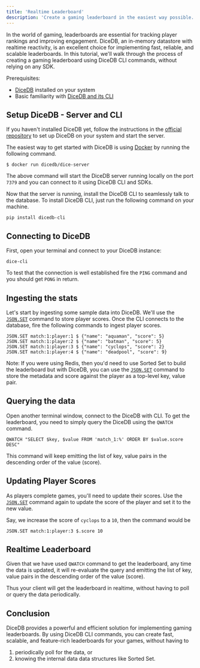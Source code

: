 ```yaml
---
title: 'Realtime Leaderboard'
description: 'Create a gaming leaderboard in the easiest way possible.'
---
```


In the world of gaming, leaderboards are essential for tracking player
rankings and improving engagement. DiceDB, an in-memory datastore with realtime reactivity,
is an excellent choice for implementing fast, reliable, and scalable leaderboards.
In this tutorial, we'll walk through the process of creating a gaming leaderboard
using DiceDB CLI commands, without relying on any SDK.

Prerequisites:
- [DiceDB](https://github.com/dicedb/dice) installed on your system
- Basic familiarity with [DiceDB and its CLI](https://github.com/dicedb/dice?tab=readme-ov-file#dice-in-action)

## Setup DiceDB - Server and CLI

If you haven't installed DiceDB yet, follow the instructions in the [official repository](https://github.com/dicedb/dice)
to set up DiceDB on your system and start the server.

The easiest way to get started with DiceDB is using [Docker](https://www.docker.com/) by running the following command.

```
$ docker run dicedb/dice-server
```

The above command will start the DiceDB server running locally on the port `7379` and you can connect
to it using DiceDB CLI and SDKs.

Now that the server is running, install the DiceDB CLI
to seamlessly talk to the database. To install DiceDB CLI,
just run the following command on your machine.

```
pip install dicedb-cli
```


## Connecting to DiceDB

First, open your terminal and connect to your DiceDB instance:

```
dice-cli
```

To test that the connection is well established fire the `PING` command and you should get `PONG` in return.

## Ingesting the stats

Let's start by ingesting some sample data into DiceDB. We'll use the [`JSON.SET`](/commands/jsonset) command to store player scores.
Once the CLI connects to the database, fire the following commands to ingest player scores.

```
JSON.SET match:1:player:1 $ {"name": "aquaman", "score": 5}
JSON.SET match:1:player:2 $ {"name": "batman", "score": 5}
JSON.SET match:1:player:3 $ {"name": "cyclops", "score": 2}
JSON.SET match:1:player:4 $ {"name": "deadpool", "score": 9}
```

Note: If you were using Redis, then you'd need to use Sorted Set to build the leaderboard
but with DiceDB, you can use the [`JSON.SET`](/commands/jsonset) command to store the metadata and score against the player as a top-level key, value pair.

## Querying the data

Open another terminal window, connect to the DiceDB with CLI.
To get the leaderboard, you need to simply query the DiceDB using the `QWATCH` command.

```
QWATCH "SELECT $key, $value FROM 'match_1:%' ORDER BY $value.score DESC"
```

This command will keep emitting the list of key, value pairs in the descending order of the value (score).

## Updating Player Scores

As players complete games, you'll need to update their scores.
Use the [`JSON.SET`](/commands/jsonset) command again to update the score of the player and set it to the new value.

Say, we increase the score of `cyclops` to a `10`, then the command would be

```
JSON.SET match:1:player:3 $.score 10
```

## Realtime Leaderboard

Given that we have used `QWATCH` command to get the leaderboard,
any time the data is updated, it will re-evaluate the query and
emitting the list of key, value pairs in the descending order of the value (score).

Thus your client will get the leaderboard in realtime, without having to poll or query the data periodically.

## Conclusion

DiceDB provides a powerful and efficient solution for implementing gaming leaderboards.
By using DiceDB CLI commands, you can create fast, scalable, and feature-rich leaderboards for your games,
without having to

1. periodically poll for the data, or
2. knowing the internal data data structures like Sorted Set.
